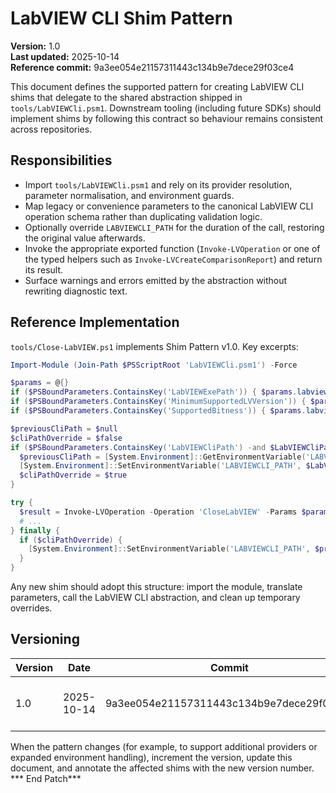 # LabVIEW CLI Shim Pattern

**Version:** 1.0  
**Last updated:** 2025-10-14  
**Reference commit:** 9a3ee054e21157311443c134b9e7dece29f03ce4

This document defines the supported pattern for creating LabVIEW CLI shims that delegate to the shared abstraction shipped in `tools/LabVIEWCli.psm1`. Downstream tooling (including future SDKs) should implement shims by following this contract so behaviour remains consistent across repositories.

## Responsibilities

- Import `tools/LabVIEWCli.psm1` and rely on its provider resolution, parameter normalisation, and environment guards.
- Map legacy or convenience parameters to the canonical LabVIEW CLI operation schema rather than duplicating validation logic.
- Optionally override `LABVIEWCLI_PATH` for the duration of the call, restoring the original value afterwards.
- Invoke the appropriate exported function (`Invoke-LVOperation` or one of the typed helpers such as `Invoke-LVCreateComparisonReport`) and return its result.
- Surface warnings and errors emitted by the abstraction without rewriting diagnostic text.

## Reference Implementation

`tools/Close-LabVIEW.ps1` implements Shim Pattern v1.0. Key excerpts:

```powershell
Import-Module (Join-Path $PSScriptRoot 'LabVIEWCli.psm1') -Force

$params = @{}
if ($PSBoundParameters.ContainsKey('LabVIEWExePath')) { $params.labviewPath = $LabVIEWExePath }
if ($PSBoundParameters.ContainsKey('MinimumSupportedLVVersion')) { $params.labviewVersion = $MinimumSupportedLVVersion }
if ($PSBoundParameters.ContainsKey('SupportedBitness')) { $params.labviewBitness = $SupportedBitness }

$previousCliPath = $null
$cliPathOverride = $false
if ($PSBoundParameters.ContainsKey('LabVIEWCliPath') -and $LabVIEWCliPath) {
  $previousCliPath = [System.Environment]::GetEnvironmentVariable('LABVIEWCLI_PATH')
  [System.Environment]::SetEnvironmentVariable('LABVIEWCLI_PATH', $LabVIEWCliPath)
  $cliPathOverride = $true
}

try {
  $result = Invoke-LVOperation -Operation 'CloseLabVIEW' -Params $params -Provider $Provider -Preview:$Preview
  # ...
} finally {
  if ($cliPathOverride) {
    [System.Environment]::SetEnvironmentVariable('LABVIEWCLI_PATH', $previousCliPath)
  }
}
```

Any new shim should adopt this structure: import the module, translate parameters, call the LabVIEW CLI abstraction, and clean up temporary overrides.

## Versioning

| Version | Date       | Commit                                  | Notes                            |
|---------|------------|-----------------------------------------|----------------------------------|
| 1.0     | 2025-10-14 | 9a3ee054e21157311443c134b9e7dece29f03ce4 | Initial definition and example.  |

When the pattern changes (for example, to support additional providers or expanded environment handling), increment the version, update this document, and annotate the affected shims with the new version number.
*** End Patch*** 

